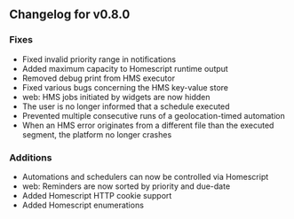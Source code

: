 ## Changelog for v0.8.0

### Fixes

- Fixed invalid priority range in notifications
- Added maximum capacity to Homescript runtime output
- Removed debug print from HMS executor
- Fixed various bugs concerning the HMS key-value store
- web: HMS jobs initiated by widgets are now hidden
- The user is no longer informed that a schedule executed
- Prevented multiple consecutive runs of a geolocation-timed automation
- When an HMS error originates from a different file than the executed segment,
  the platform no longer crashes

### Additions

- Automations and schedulers can now be controlled via Homescript
- web: Reminders are now sorted by priority and due-date
- Added Homescript HTTP cookie support
- Added Homescript enumerations
